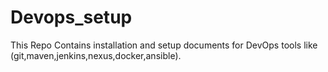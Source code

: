 # Devops_setup

This Repo Contains installation and setup documents for DevOps tools like (git,maven,jenkins,nexus,docker,ansible).

